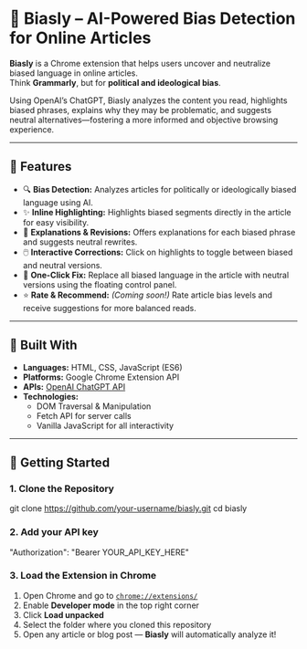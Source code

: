# 🧠 Biasly – AI-Powered Bias Detection for Online Articles

**Biasly** is a Chrome extension that helps users uncover and neutralize biased language in online articles.  
Think **Grammarly**, but for **political and ideological bias**.  

Using OpenAI’s ChatGPT, Biasly analyzes the content you read, highlights biased phrases, explains why they may be problematic, and suggests neutral alternatives—fostering a more informed and objective browsing experience.

---

## 📌 Features

- 🔍 **Bias Detection:** Analyzes articles for politically or ideologically biased language using AI.
- ✨ **Inline Highlighting:** Highlights biased segments directly in the article for easy visibility.
- 💬 **Explanations & Revisions:** Offers explanations for each biased phrase and suggests neutral rewrites.
- 🖱️ **Interactive Corrections:** Click on highlights to toggle between biased and neutral versions.
- 🧭 **One-Click Fix:** Replace all biased language in the article with neutral versions using the floating control panel.
- ⭐ **Rate & Recommend:** _(Coming soon!)_ Rate article bias levels and receive suggestions for more balanced reads.

---

## 🧰 Built With

- **Languages:** HTML, CSS, JavaScript (ES6)
- **Platforms:** Google Chrome Extension API
- **APIs:** [OpenAI ChatGPT API](https://platform.openai.com/)
- **Technologies:**
  - DOM Traversal & Manipulation
  - Fetch API for server calls
  - Vanilla JavaScript for all interactivity

---

## 🚀 Getting Started

### 1. Clone the Repository
git clone https://github.com/your-username/biasly.git
cd biasly

### 2. Add your API key
"Authorization": "Bearer YOUR_API_KEY_HERE"

### 3. Load the Extension in Chrome

1. Open Chrome and go to [`chrome://extensions/`](chrome://extensions/)
2. Enable **Developer mode** in the top right corner
3. Click **Load unpacked**
4. Select the folder where you cloned this repository
5. Open any article or blog post — **Biasly** will automatically analyze it!
